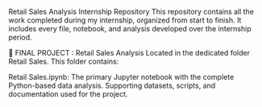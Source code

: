 Retail Sales Analysis Internship Repository
This repository contains all the work completed during my internship, organized from start to finish. It includes every file, notebook, and analysis developed over the internship period.

📌 FINAL PROJECT : Retail Sales Analysis
Located in the dedicated folder Retail Sales. This folder contains:

Retail Sales.ipynb: The primary Jupyter notebook with the complete Python-based data analysis.
Supporting datasets, scripts, and documentation used for the project.
